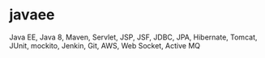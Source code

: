 # javaee
Java EE, Java 8, Maven, Servlet, JSP, JSF, JDBC, JPA, Hibernate, Tomcat, JUnit,  mockito, Jenkin, Git, AWS, Web Socket, Active MQ
